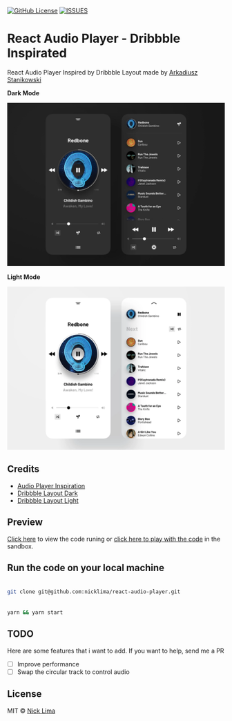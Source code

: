 [![GitHub License](https://img.shields.io/github/license/nicklima/react-audio-player)](https://github.com/nicklima/react-audio-player/)
[![ISSUES](https://img.shields.io/github/issues/nicklima/react-audio-player)](https://github.com/nicklima/react-audio-player/issues)

# React Audio Player - Dribbble Inspirated

React Audio Player Inspired by Dribbble Layout made by [Arkadiusz Stanikowski](https://dribbble.com/vhs-kid)

**Dark Mode**

<img src="arkadiusz-stanikowski-music-player-exploration-dark-mode.webp" width="800" title="Music Player Exploration - Dark Mode"></br>

**Light Mode**

<img src="arkadiusz-stanikowski-music-player-exploration-light-mode.webp" width="800" title="Music Player Exploration - Light Mode"></br>

## Credits

- [Audio Player Inspiration](https://letsbuildui.dev/articles/building-an-audio-player-with-react-hooks)
- [Dribbble Layout Dark](https://dribbble.com/shots/10221294-Music-player-exploration-1-1-dark-mode)
- [Dribbble Layout Light](https://dribbble.com/shots/10184887-Music-player-exploration-1)

## Preview

[Click here](https://react-audio-player-dribbble.vercel.app) to view the code runing or [click here to play with the code](https://codesandbox.io/s/react-player-dribbble-f9ius) in the sandbox.

## Run the code on your local machine

```bash

git clone git@github.com:nicklima/react-audio-player.git

```

```bash

yarn && yarn start

```

## TODO

Here are some features that i want to add. If you want to help, send me a PR

- [ ] Improve performance
- [ ] Swap the circular track to control audio

## License

MIT © [Nick Lima](https://github.com/nicklima)
